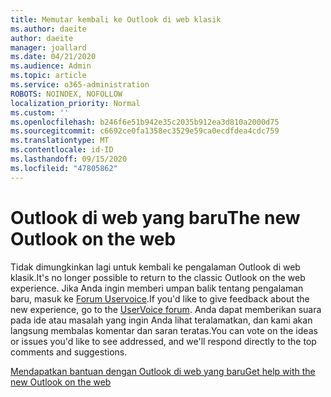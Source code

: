 ```yaml
---
title: Memutar kembali ke Outlook di web klasik
ms.author: daeite
author: daeite
manager: joallard
ms.date: 04/21/2020
ms.audience: Admin
ms.topic: article
ms.service: o365-administration
ROBOTS: NOINDEX, NOFOLLOW
localization_priority: Normal
ms.custom: ''
ms.openlocfilehash: b246f6e51b942e35c2035b912ea3d810a2000d75
ms.sourcegitcommit: c6692ce0fa1358ec3529e59ca0ecdfdea4cdc759
ms.translationtype: MT
ms.contentlocale: id-ID
ms.lasthandoff: 09/15/2020
ms.locfileid: "47805862"
---
```

# <a name="the-new-outlook-on-the-web"></a><span data-ttu-id="81933-102">Outlook di web yang baru</span><span class="sxs-lookup"><span data-stu-id="81933-102">The new Outlook on the web</span></span>

<span data-ttu-id="81933-103">Tidak dimungkinkan lagi untuk kembali ke pengalaman Outlook di web klasik.</span><span class="sxs-lookup"><span data-stu-id="81933-103">It's no longer possible to return to the classic Outlook on the web experience.</span></span> <span data-ttu-id="81933-104">Jika Anda ingin memberi umpan balik tentang pengalaman baru, masuk ke [Forum Uservoice](https://go.microsoft.com/fwlink/?linkid=2103182).</span><span class="sxs-lookup"><span data-stu-id="81933-104">If you'd like to give feedback about the new experience, go to the [UserVoice forum](https://go.microsoft.com/fwlink/?linkid=2103182).</span></span> <span data-ttu-id="81933-105">Anda dapat memberikan suara pada ide atau masalah yang ingin Anda lihat teralamatkan, dan kami akan langsung membalas komentar dan saran teratas.</span><span class="sxs-lookup"><span data-stu-id="81933-105">You can vote on the ideas or issues you'd like to see addressed, and we'll respond directly to the top comments and suggestions.</span></span>

[<span data-ttu-id="81933-106">Mendapatkan bantuan dengan Outlook di web yang baru</span><span class="sxs-lookup"><span data-stu-id="81933-106">Get help with the new Outlook on the web</span></span>](https://support.office.com/article/017014cd-2ad0-41ab-8473-6bd8c349d4f8)